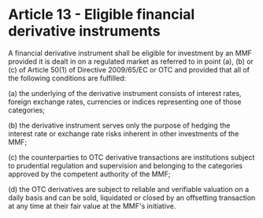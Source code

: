 # Article 13 - Eligible financial derivative instruments


A financial derivative instrument shall be eligible for investment by an MMF provided it is dealt in on a regulated market as referred to in point (a), (b) or (c) of Article 50(1) of Directive 2009/65/EC or OTC and provided that all of the following conditions are fulfilled:

(a) the underlying of the derivative instrument consists of interest rates, foreign exchange rates, currencies or indices representing one of those categories;

(b) the derivative instrument serves only the purpose of hedging the interest rate or exchange rate risks inherent in other investments of the MMF;

(c) the counterparties to OTC derivative transactions are institutions subject to prudential regulation and supervision and belonging to the categories approved by the competent authority of the MMF;

(d) the OTC derivatives are subject to reliable and verifiable valuation on a daily basis and can be sold, liquidated or closed by an offsetting transaction at any time at their fair value at the MMF's initiative.

